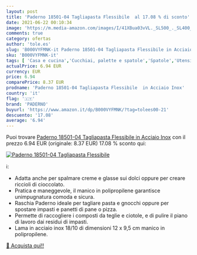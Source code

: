 ```yaml
---
layout: post
title: 'Paderno 18501-04 Tagliapasta Flessibile  al 17.08 % di sconto'
date: 2021-06-22 00:10:34
image: 'https://m.media-amazon.com/images/I/41XBua03vVL._SL500_._SL400_.jpg'
comments: true
category: ofertas
author: 'tole.es'
slug: 'B000VYFMNK-it Paderno 18501-04 Tagliapasta Flessibile in Acciaio Inox'
sku: 'B000VYFMNK-it'
tags: [ 'Casa e cucina','Cucchiai, palette e spatole','Spatole','Utensili da cucina','paderno', ]
actualPrice: 6.94 EUR
currency: EUR
price: 6.94
comparePrice: 8.37 EUR
prodname: 'Paderno 18501-04 Tagliapasta Flessibile  in Acciaio Inox'
country: 'it'
flag: '🇮🇹'
brand: 'PADERNO'
buyurl: 'https://www.amazon.it/dp/B000VYFMNK/?tag=tolees00-21'
descuento: '17.08'
average: '6.94'
---
```


Puoi trovare [Paderno 18501-04 Tagliapasta Flessibile  in Acciaio Inox](https://www.amazon.it/dp/B000VYFMNK/?tag=tolees00-21) con il prezzo 6.94 EUR (originale: 8.37 EUR) 17.08 % sconto qui:

[![Paderno 18501-04 Tagliapasta Flessibile ](https://m.media-amazon.com/images/I/41XBua03vVL._SL500_._SL400_.jpg)](https://www.amazon.it/dp/B000VYFMNK/?tag=tolees00-21)

ℹ️:

- Adatta anche per spalmare creme e glasse sui dolci oppure per creare riccioli di cioccolato.
- Pratica e maneggevole, il manico in polipropilene garantisce unimpugnatura comoda e sicura.
- Raschia Paderno ideale per tagliare pasta e gnocchi oppure per spostare impasti e panetti di pane o pizza.
- Permette di raccogliere i composti da teglie e ciotole, e di pulire il piano di lavoro dai residui di impasti.
- Lama in acciaio inox 18/10 di dimensioni 12 x 9,5 cm manico in polipropilene.

[🛒 Acquista qui!!](https://www.amazon.it/dp/B000VYFMNK/?tag=tolees00-21)
